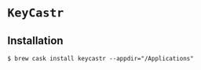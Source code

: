 # `KeyCastr`

## Installation

```ShellSession
$ brew cask install keycastr --appdir="/Applications"
```

